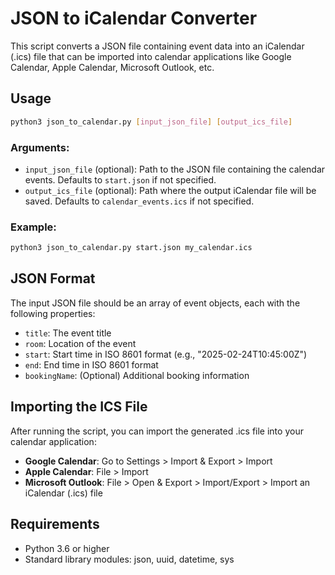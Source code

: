 # JSON to iCalendar Converter

This script converts a JSON file containing event data into an iCalendar (.ics) file that can be imported into calendar applications like Google Calendar, Apple Calendar, Microsoft Outlook, etc.

## Usage

```bash
python3 json_to_calendar.py [input_json_file] [output_ics_file]
```

### Arguments:
- `input_json_file` (optional): Path to the JSON file containing the calendar events. Defaults to `start.json` if not specified.
- `output_ics_file` (optional): Path where the output iCalendar file will be saved. Defaults to `calendar_events.ics` if not specified.

### Example:
```bash
python3 json_to_calendar.py start.json my_calendar.ics
```

## JSON Format

The input JSON file should be an array of event objects, each with the following properties:
- `title`: The event title
- `room`: Location of the event
- `start`: Start time in ISO 8601 format (e.g., "2025-02-24T10:45:00Z")
- `end`: End time in ISO 8601 format
- `bookingName`: (Optional) Additional booking information

## Importing the ICS File

After running the script, you can import the generated .ics file into your calendar application:

- **Google Calendar**: Go to Settings > Import & Export > Import
- **Apple Calendar**: File > Import
- **Microsoft Outlook**: File > Open & Export > Import/Export > Import an iCalendar (.ics) file

## Requirements

- Python 3.6 or higher
- Standard library modules: json, uuid, datetime, sys 